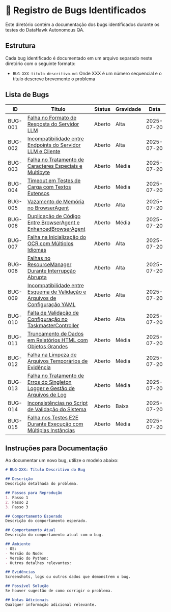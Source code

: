 # 🐞 Registro de Bugs Identificados

Este diretório contém a documentação dos bugs identificados durante os testes do DataHawk Autonomous QA.

## Estrutura

Cada bug identificado é documentado em um arquivo separado neste diretório com o seguinte formato:

- `BUG-XXX-titulo-descritivo.md`: Onde XXX é um número sequencial e o título descreve brevemente o problema

## Lista de Bugs

| ID | Título | Status | Gravidade | Data |
|----|--------|--------|-----------|------|
| BUG-001 | [Falha no Formato de Resposta do Servidor LLM](BUG-001-formato-resposta-llm.md) | Aberto | Alta | 2025-07-20 |
| BUG-002 | [Incompatibilidade entre Endpoints do Servidor LLM e Cliente](BUG-002-incompatibilidade-endpoints-llm.md) | Aberto | Alta | 2025-07-20 |
| BUG-003 | [Falha no Tratamento de Caracteres Especiais e Multibyte](BUG-003-problemas-caracteres-especiais.md) | Aberto | Média | 2025-07-20 |
| BUG-004 | [Timeout em Testes de Carga com Textos Extensos](BUG-004-timeout-testes-carga.md) | Aberto | Média | 2025-07-20 |
| BUG-005 | [Vazamento de Memória no BrowserAgent](BUG-005-memory-leak-browser-agent.md) | Aberto | Alta | 2025-07-20 |
| BUG-006 | [Duplicação de Código Entre BrowserAgent e EnhancedBrowserAgent](BUG-006-duplicacao-codigo-browser-agents.md) | Aberto | Média | 2025-07-20 |
| BUG-007 | [Falha na Inicialização do OCR com Múltiplos Idiomas](BUG-007-dependencia-tesseract-multilanguage.md) | Aberto | Alta | 2025-07-20 |
| BUG-008 | [Falhas no ResourceManager Durante Interrupção Abrupta](BUG-008-resource-manager-falhas.md) | Aberto | Alta | 2025-07-20 |
| BUG-009 | [Incompatibilidade entre Esquema de Validação e Arquivos de Configuração YAML](BUG-009-incompatibilidade-config-schema-validacao.md) | Aberto | Alta | 2025-07-20 |
| BUG-010 | [Falta de Validação de Configuração no TaskmasterController](BUG-010-falta-validacao-taskmaster.md) | Aberto | Alta | 2025-07-20 |
| BUG-011 | [Truncamento de Dados em Relatórios HTML com Objetos Grandes](BUG-011-relatorio-html-truncado-objetos-grandes.md) | Aberto | Média | 2025-07-20 |
| BUG-012 | [Falha na Limpeza de Arquivos Temporários de Evidência](BUG-012-falha-limpeza-arquivos-temporarios.md) | Aberto | Média | 2025-07-20 |
| BUG-013 | [Falha no Tratamento de Erros do Singleton Logger e Gestão de Arquivos de Log](BUG-013-falha-tratamento-erro-singleton-logger.md) | Aberto | Média | 2025-07-20 |
| BUG-014 | [Inconsistências no Script de Validação do Sistema](BUG-014-inconsistencia-validate-system.md) | Aberto | Baixa | 2025-07-20 |
| BUG-015 | [Falha nos Testes E2E Durante Execução com Múltiplas Instâncias](BUG-015-falha-testes-e2e-multiplas-instancias.md) | Aberto | Média | 2025-07-20 |

## Instruções para Documentação

Ao documentar um novo bug, utilize o modelo abaixo:

```markdown
# BUG-XXX: Título Descritivo do Bug

## Descrição
Descrição detalhada do problema.

## Passos para Reprodução
1. Passo 1
2. Passo 2
3. Passo 3

## Comportamento Esperado
Descrição do comportamento esperado.

## Comportamento Atual
Descrição do comportamento atual com o bug.

## Ambiente
- OS:
- Versão do Node:
- Versão do Python:
- Outros detalhes relevantes:

## Evidências
Screenshots, logs ou outros dados que demonstrem o bug.

## Possível Solução
Se houver sugestão de como corrigir o problema.

## Notas Adicionais
Qualquer informação adicional relevante.
```

